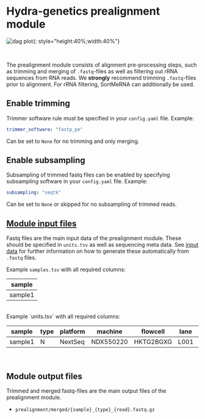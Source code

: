 # Hydra-genetics prealignment module

![dag plot](images/all.png){: style="height:40%;width:40%"}

<br />

The prealignment module consists of alignment pre-processing steps, such as trimming and merging of `.fastq`-files
as well as filtering out rRNA sequences from RNA reads. We **strongly** recommend trimming `.fastq`-files
prior to alignment. For rRNA filtering, SortMeRNA can additionally be used.

## Enable trimming

Trimmer software rule must be specified in your `config.yaml` file. Example:  
```yaml
trimmer_software: "fastp_pe"
```
Can be set to `None` for no trimming and only merging.

## Enable subsampling

Subsampling of trimmed fastq files can be enabled by specifying subsampling software in your `config.yaml` file. Example:  
```yaml
subsampling: "seqtk"
```
Can be set to `None` or skipped for no subsampling of trimmed reads.


## [Module input files](https://hydra-genetics.readthedocs.io/en/read_the_docs/create_sample_files/)
Fastq files are the main input data of the prealignment module. These should be specified in `units.tsv` as well as sequencing meta data. See [input data](https://hydra-genetics.readthedocs.io/en/read_the_docs/create_sample_files/) for further information on how to generate these automatically from `.fastq` files.

Example `samples.tsv` with all required columns:

| sample |
|-|
| sample1 |

<br />
Example `units.tsv` with all required columns:

| sample | type | platform | machine | flowcell | lane | barcode | fastq1 | fastq2 | adapter |
|-|-|-|-|-|-|-|-|-|-|
| sample1 | N | NextSeq | NDX550220 | HKTG2BGXG | L001 | ACG+ACG | sample1_R1.fastq.gz | sample1_R2.fastq.gz | AGAT,ACAT |

<br />


## Module output files
Trimmed and merged fastq-files are the main output files of the prealignment module.

* `prealignment/merged/{sample}_{type}_{read}.fastq.gz`
